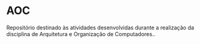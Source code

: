 # AOC
Repositório destinado às atividades desenvolvidas durante a realização da disciplina de Arquitetura e Organização de Computadores.. 
